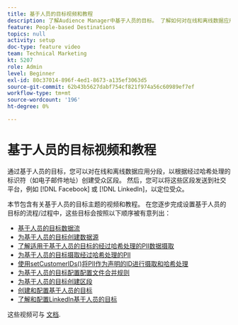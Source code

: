 ```yaml
---
title: 基于人员的目标视频和教程
description: 了解Audience Manager中基于人员的目标。 了解如何对在线和离线数据应用分段，以根据经过哈希处理的标识符（如电子邮件地址等）创建受众区段！
feature: People-based Destinations
topics: null
activity: setup
doc-type: feature video
team: Technical Marketing
kt: 5207
role: Admin
level: Beginner
exl-id: 80c37014-896f-4ed1-8673-a135ef3063d5
source-git-commit: 62b43b5627dabf754cf821f974a56c60989ef7ef
workflow-type: tm+mt
source-wordcount: '196'
ht-degree: 0%

---
```


# 基于人员的目标视频和教程

通过基于人员的目标，您可以对在线和离线数据应用分段，以根据经过哈希处理的标识符（如电子邮件地址）创建受众区段。 然后，您可以将这些区段发送到社交平台，例如 [!DNL Facebook] 或 [!DNL LinkedIn]，以定位受众。

本节包含有关基于人员的目标主题的视频和教程。 在您逐步完成设置基于人员的目标的流程/过程中，这些目标会按照以下顺序被有意列出：

* [基于人员的目标数据流](people-based-destinations-data-flow.md)
* [为基于人员的目标创建数据源](creating-a-data-source-for-people-based-destinations.md)
* [了解适用于基于人员的目标的经过哈希处理的PII数据摄取](understanding-hashed-pii-data-ingestion-for-people-based-destinations.md)
* [为基于人员的目标摄取经过哈希处理的PII](ingesting-hashed-pii-for-people-based-destinations.md)
* [使用setCustomerIDs()将PII作为声明的ID进行摄取和哈希处理](using-setcustomerids-to-ingest-and-hash-pii-as-a-declared-id.md)
* [为基于人员的目标配置配置文件合并规则](configuring-profile-merge-rules-for-people-based-destinations.md)
* [为基于人员的目标创建区段](creating-segments-for-people-based-destinations.md)
* [创建和配置基于人员的目标](create-and-configure-people-based-destinations.md)
* [了解和配置LinkedIn基于人员的目标](understanding-and-configuring-the-linkedin-pbd.md)

这些视频可与 [文档](https://experienceleague.adobe.com/docs/audience-manager/user-guide/features/destinations/people-based/people-based-destinations-overview.html).
